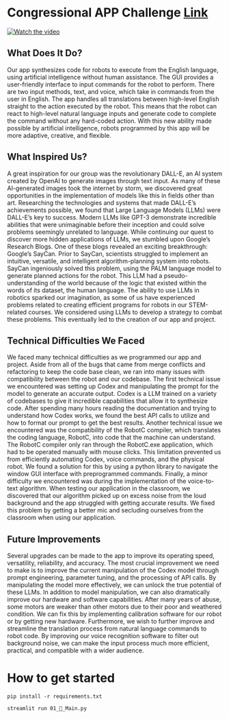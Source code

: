 # Congressional APP Challenge [Link](https://www.congressionalappchallenge.us/)

[![Watch the video](https://img.youtube.com/vi/UwRmSTzJoDI/hqdefault.jpg)](https://youtu.be/UwRmSTzJoDI)

## What Does It Do?
  Our app synthesizes code for robots to execute from the English language, using artificial intelligence without human assistance. The GUI provides a user-friendly interface to input commands for the robot to perform. There are two input methods, text, and voice, which take in commands from the user in English. The app handles all translations between high-level English straight to the action executed by the robot. This means that the robot can react to high-level natural language inputs and generate code to complete the command without any hard-coded action. With this new ability made possible by artificial intelligence, robots programmed by this app will be more adaptive, creative, and flexible.
  
## What Inspired Us?
  A great inspiration for our group was the revolutionary DALL-E, an AI system created by OpenAI to generate images through text input. As many of these AI-generated images took the internet by storm, we discovered great opportunities in the implementation of models like this in fields other than art. Researching the technologies and systems that made DALL-E’s achievements possible, we found that Large Language Models (LLMs) were DALL-E’s key to success. Modern LLMs like GPT-3 demonstrate incredible abilities that were unimaginable before their inception and could solve problems seemingly unrelated to language. While continuing our quest to discover more hidden applications of LLMs, we stumbled upon Google’s Research Blogs. One of these blogs revealed an exciting breakthrough: Google’s SayCan. Prior to SayCan, scientists struggled to implement an intuitive, versatile, and intelligent algorithm-planning system into robots. SayCan ingeniously solved this problem, using the PALM language model to generate planned actions for the robot. This LLM had a pseudo-understanding of the world because of the logic that existed within the words of its dataset, the human language. The ability to use LLMs in robotics sparked our imagination, as some of us have experienced problems related to creating efficient programs for robots in our STEM-related courses. We considered using LLMs to develop a strategy to combat these problems. This eventually led to the creation of our app and project.


## Technical Difficulties We Faced
  We faced many technical difficulties as we programmed our app and project. Aside from all of the bugs that came from merge conflicts and refactoring to keep the code base clean, we ran into many issues with compatibility between the robot and our codebase. The first technical issue we encountered was setting up Codex and manipulating the prompt for the model to generate an accurate output. Codex is a LLM trained on a variety of codebases to give it incredible capabilities that allow it to synthesize code. After spending many hours reading the documentation and trying to understand how Codex works, we found the best API calls to utilize and how to format our prompt to get the best results. Another technical issue we encountered was the compatibility of the RobotC compiler, which translates the coding language, RobotC, into code that the machine can understand. The RobotC compiler only ran through the RobotC.exe application, which had to be operated manually with mouse clicks. This limitation prevented us from efficiently automating Codex, voice commands, and the physical robot. We found a solution for this by using a python library to navigate the window GUI interface with preprogrammed commands. Finally, a minor difficulty we encountered was during the implementation of the voice-to-text algorithm. When testing our application in the classroom, we discovered that our algorithm picked up on excess noise from the loud background and the app struggled with getting accurate results. We fixed this problem by getting a better mic and secluding ourselves from the classroom when using our application. 
  
 ## Future Improvements
  Several upgrades can be made to the app to improve its operating speed, versatility, reliability, and accuracy. The most crucial improvement we need to make is to improve the current manipulation of the Codex model through prompt engineering, parameter tuning, and the processing of API calls. By manipulating the model more effectively, we can unlock the true potential of these LLMs. In addition to model manipulation, we can also dramatically improve our hardware and software capabilities. After many years of abuse, some motors are weaker than other motors due to their poor and weathered condition. We can fix this by implementing calibration software for our robot or by getting new hardware. Furthermore, we wish to further improve and streamline the translation process from natural language commands to robot code. By improving our voice recognition software to filter out background noise, we can make the input process much more efficient, practical, and compatible with a wider audience.


# How to get started
```
pip install -r requirements.txt
```

```
streamlit run 01_🤖_Main.py
```
